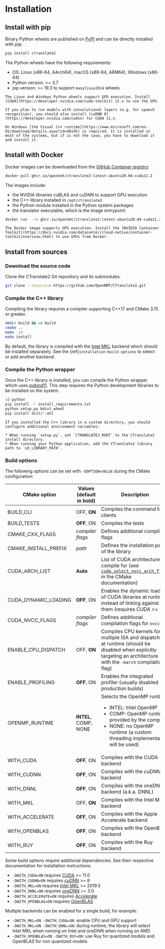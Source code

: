 # Installation

## Install with pip

Binary Python wheels are published on [PyPI](https://pypi.org/project/ctranslate2/) and can be directly installed with pip:

```bash
pip install ctranslate2
```

The Python wheels have the following requirements:

* OS: Linux (x86-64, AArch64), macOS (x86-64, ARM64), Windows (x86-64)
* Python version: >= 3.7
* pip version: >= 19.3 to support `manylinux2014` wheels

```{admonition} GPU support
The Linux and Windows Python wheels support GPU execution. Install [CUDA](https://developer.nvidia.com/cuda-toolkit) 11.x to use the GPU.

If you plan to run models with convolutional layers (e.g. for speech recognition), you should also install [cuDNN 8](https://developer.nvidia.com/cudnn) for CUDA 11.x.
```

```{note}
On Windows [the Visual C++ runtime](https://www.microsoft.com/en-US/download/details.aspx?id=48145) is required. It is installed in most of the systems, but if is not the case, you have to download it and install it.
```

## Install with Docker

Docker images can be downloaded from the [GitHub Container registry](https://github.com/OpenNMT/CTranslate2/pkgs/container/ctranslate2):

```bash
docker pull ghcr.io/opennmt/ctranslate2:latest-ubuntu20.04-cuda11.2
```

The images include:

* the NVIDIA libraries cuBLAS and cuDNN to support GPU execution
* the C++ library installed in `/opt/ctranslate2`
* the Python module installed in the Python system packages
* the translator executable, which is the image entrypoint:

```bash
docker run --rm ghcr.io/opennmt/ctranslate2:latest-ubuntu20.04-cuda11.2 --help
```

```{admonition} GPU support
The Docker image supports GPU execution. Install the [NVIDIA Container Toolkit](https://docs.nvidia.com/datacenter/cloud-native/container-toolkit/overview.html) to use GPUs from Docker.
```

## Install from sources

### Download the source code

Clone the CTranslate2 Git repository and its submodules.

```bash
git clone --recursive https://github.com/OpenNMT/CTranslate2.git
```

### Compile the C++ library

Compiling the library requires a compiler supporting C++17 and CMake 3.15 or greater.

```bash
mkdir build && cd build
cmake ..
make -j4
make install
```

By default, the library is compiled with the [Intel MKL](https://www.intel.com/content/www/us/en/developer/tools/oneapi/onemkl.html) backend which should be installed separately. See the {ref}`installation:build options` to select or add another backend.

### Compile the Python wrapper

Once the C++ library is installed, you can compile the Python wrapper which uses [pybind11](https://github.com/pybind/pybind11). This step requires the Python development libraries to be installed on the system.

```bash
cd python
pip install -r install_requirements.txt
python setup.py bdist_wheel
pip install dist/*.whl
```

```{attention}
If you installed the C++ library in a custom directory, you should configure additional environment variables:

* When running `setup.py`, set `CTRANSLATE2_ROOT` to the CTranslate2 install directory.
* When running your Python application, add the CTranslate2 library path to `LD_LIBRARY_PATH`.
```

### Build options

The following options can be set with `-DOPTION=VALUE` during the CMake configuration:

| CMake option | Values (default in bold) | Description |
| --- | --- | --- |
| BUILD_CLI | OFF, **ON** | Compiles the command line clients |
| BUILD_TESTS | **OFF**, ON | Compiles the tests |
| CMAKE_CXX_FLAGS | *compiler flags* | Defines additional compiler flags |
| CMAKE_INSTALL_PREFIX | *path* | Defines the installation path of the library |
| CUDA_ARCH_LIST | **Auto** | List of CUDA architectures to compile for (see [`cuda_select_nvcc_arch_flags`](https://cmake.org/cmake/help/latest/module/FindCUDA.html) in the CMake documentation) |
| CUDA_DYNAMIC_LOADING | **OFF**, ON | Enables the dynamic loading of CUDA libraries at runtime instead of linking against them (requires CUDA >= 11) |
| CUDA_NVCC_FLAGS | *compiler flags* | Defines additional compilation flags for `nvcc` |
| ENABLE_CPU_DISPATCH | OFF, **ON** | Compiles CPU kernels for multiple ISA and dispatches at runtime (should be disabled when explicitly targeting an architecture with the `-march` compilation flag) |
| ENABLE_PROFILING | **OFF**, ON | Enables the integrated profiler (usually disabled in production builds) |
| OPENMP_RUNTIME | **INTEL**, COMP, NONE | Selects the OpenMP runtime:<ul><li>INTEL: Intel OpenMP</li><li>COMP: OpenMP runtime provided by the compiler</li><li>NONE: no OpenMP runtime (a custom threading implementation will be used)</li></ul> |
| WITH_CUDA | **OFF**, ON | Compiles with the CUDA backend |
| WITH_CUDNN | **OFF**, ON | Compiles with the cuDNN backend |
| WITH_DNNL | **OFF**, ON | Compiles with the oneDNN backend (a.k.a. DNNL) |
| WITH_MKL | OFF, **ON** | Compiles with the Intel MKL backend |
| WITH_ACCELERATE | **OFF**, ON | Compiles with the Apple Accelerate backend |
| WITH_OPENBLAS | **OFF**, ON | Compiles with the OpenBLAS backend |
| WITH_RUY | **OFF**, ON | Compiles with the Ruy backend |

Some build options require additional dependencies. See their respective documentation for installation instructions.

* `-DWITH_CUDA=ON` requires [CUDA](https://developer.nvidia.com/cuda-toolkit) >= 11.0
* `-DWITH_CUDNN=ON` requires [cuDNN](https://developer.nvidia.com/cudnn) >= 8
* `-DWITH_MKL=ON` requires [Intel MKL](https://www.intel.com/content/www/us/en/developer/tools/oneapi/onemkl.html) >= 2019.5
* `-DWITH_DNNL=ON` requires [oneDNN](https://github.com/oneapi-src/oneDNN) >= 3.0
* `-DWITH_ACCELERATE=ON` requires [Accelerate](https://developer.apple.com/documentation/accelerate)
* `-DWITH_OPENBLAS=ON` requires [OpenBLAS](https://github.com/xianyi/OpenBLAS)

Multiple backends can be enabled for a single build, for example:

* `-DWITH_MKL=ON -DWITH_CUDA=ON`: enable CPU and GPU support
* `-DWITH_MKL=ON -DWITH_DNNL=ON`: during runtime, the library will select Intel MKL when running on Intel and oneDNN when running on AMD
* `-DWITH_OPENBLAS=ON -DWITH_RUY=ON`: use Ruy for quantized models and OpenBLAS for non quantized models
